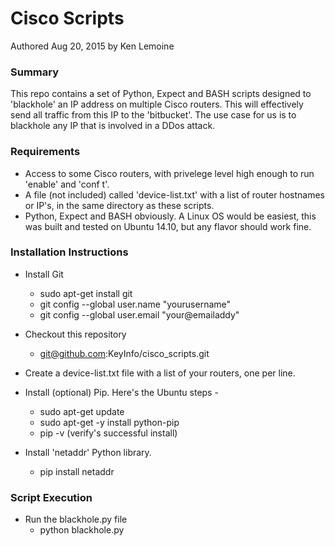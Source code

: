 # Cisco Scripts

Authored Aug 20, 2015 by Ken Lemoine

### Summary

This repo contains a set of Python, Expect and BASH scripts designed to 'blackhole' an IP address on multiple Cisco routers.  This will effectively send all traffic from this IP to the 'bitbucket'.  The use case for us is to blackhole any IP that is involved in a DDos attack. 

### Requirements

* Access to some Cisco routers, with privelege level high enough to run 'enable' and 'conf t'.
* A file (not included) called 'device-list.txt' with a list of router hostnames or IP's, in the same directory as these scripts.
* Python, Expect and BASH obviously.  A Linux OS would be easiest, this was built and tested on Ubuntu 14.10, but any flavor should work fine.


### Installation Instructions

* Install Git
  * sudo apt-get install git
  * git config --global user.name "yourusername"
  * git config --global user.email "your@emailaddy"

* Checkout this repository
  * git@github.com:KeyInfo/cisco_scripts.git

* Create a device-list.txt file with a list of your routers, one per line.

* Install (optional) Pip. Here's the Ubuntu steps -
  * sudo apt-get update
  * sudo apt-get -y install python-pip
  * pip -v  (verify's successful install)

* Install 'netaddr' Python library. 
  * pip install netaddr

### Script Execution

* Run the blackhole.py file
  * python blackhole.py

